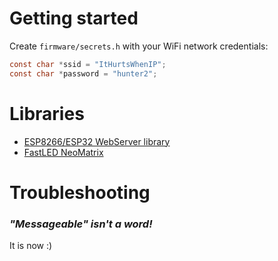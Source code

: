 # Getting started

Create `firmware/secrets.h` with your WiFi network credentials:

```c
const char *ssid = "ItHurtsWhenIP";
const char *password = "hunter2";
```

# Libraries

- [ESP8266/ESP32 WebServer library](https://github.com/bbx10/WebServer_tng/tree/8491a56cc4090f7f4f0edfc95c5bf9f6049d85cd)
- [FastLED NeoMatrix](https://github.com/marcmerlin/FastLED_NeoMatrix)

# Troubleshooting

### _"Messageable" isn't a word!_

It is now :)
